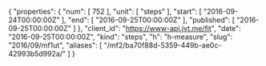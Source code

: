 {
  "properties": {
    "num": [
      752
    ],
    "unit": [
      "steps"
    ],
    "start": [
      "2016-09-24T00:00:00Z"
    ],
    "end": [
      "2016-09-25T00:00:00Z"
    ],
    "published": [
      "2016-09-25T00:00:00Z"
    ]
  },
  "client_id": "https://www-api.jvt.me/fit",
  "date": "2016-09-25T00:00:00Z",
  "kind": "steps",
  "h": "h-measure",
  "slug": "2016/09/mf1ut",
  "aliases": [
    "/mf2/ba70f88d-5359-449b-ae0c-42993b5d992a/"
  ]
}
